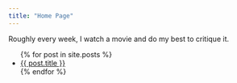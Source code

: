 ```yaml
---
title: "Home Page"
---
```


Roughly every week, I watch a movie and do my best to critique it.

<ul>
  {% for post in site.posts %}
    <li>
      <a href="{{ site.baseurl }}{{ post.url }}">{{ post.title }}</a>
    </li>
  {% endfor %}
</ul>